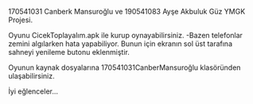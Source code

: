 170541031 Canberk Mansuroğlu ve 190541083 Ayşe Akbuluk Güz YMGK Projesi.

Oyunu CicekToplayalım.apk ile kurup oynayabilirsiniz.
  -Bazen telefonlar zemini algılarken hata yapabiliyor. Bunun için ekranın sol üst tarafına sahneyi yenileme butonu eklenmiştir. 

Oyunun kaynak dosyalarına 170541031CanberMansuroğlu klasöründen ulaşabilirsiniz.

  İyi eğlenceler...
